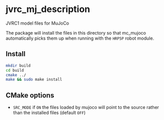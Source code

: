 # jvrc_mj_description

JVRC1 model files for MuJoCo

The package will install the files in this directory so that mc_mujoco automatically picks them up when running with the `HRP5P` robot module.

Install
-------

```bash
mkdir build
cd build
cmake ../
make && sudo make install
```

CMake options
-------------

- `SRC_MODE` if `ON` the files loaded by mujoco will point to the source rather than the installed files (default `OFF`)
